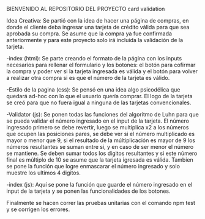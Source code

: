BIENVENIDO AL REPOSITORIO DEL PROYECTO card validation

Idea Creativa:
Se partió con la idea de hacer una página de compras, en donde el cliente deba ingresar una tarjeta de crédito válida para que sea aprobada su compra. 
Se asume que la compra ya fue confirmada anteriormente y para este proyecto solo irá incluida la validación de la tarjeta.

-index (html): Se parte creando el formato de la página con los inputs necesarios para rellenar el formulario y los botones: el botón para cofirmar la compra y poder ver si la tarjeta ingresada es válida y el botón para volver a realizar otra compra si es que el número de la tarjeta es válido.

-Estilo de la pagina (css): Se pensó en una idea algo psicodélica que quedará ad-hoc con lo que el usuario quería comprar. El logo de la tarjeta se creó para que no fuera igual a ninguna de las tarjetas convencionales. 

-Validator (js): Se ponen todas las funciones del algoritmo de Luhn para que se pueda validar el número ingresado en el input de la tarjeta. El número ingresado primero se debe revertir, luego se multiplica x2 a los números que ocupen las posiciones pares, se debe ver si el número multiplicado es mayor o menor que 9, si el resultado de la múltiplicación es mayor de 9 los números resultantes se suman entre si, y en caso de ser menor el número se mantiene. Se deben sumar todos los digitos resultantes y si este número final es múltiplo de 10 se asume que la tarjeta igresada es válida. 
Tambien se pone la función que logre enmascarar el número ingresado y solo muestre los ultimos 4 digitos. 

-index (js): Aquí se pone la función que guarde el número ingresado en el input de la tarjeta y se ponen las funcionalidades de los botones. 

Finalmente se hacen correr las pruebas unitarias con el comando npm test y se corrigen los errores.